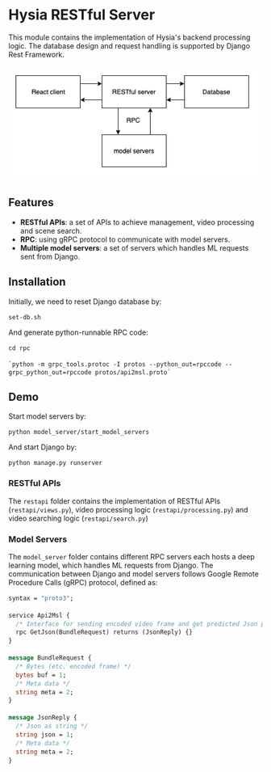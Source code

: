 # Hysia RESTful Server

This module contains the implementation of Hysia's backend processing logic. The database design 
and request handling is supported by Django Rest Framework.

![Alt text](static/media/server-system-architecture.jpg?raw=true "server system architecture")

## Features

- **RESTful APIs**: a set of APIs to achieve management, video processing and scene search.
- **RPC**: using gRPC protocol to communicate with model servers.
- **Multiple model servers**: a set of servers which handles ML requests sent from Django.

## Installation

Initially, we need to reset Django database by:
```shell script
set-db.sh
```
And generate python-runnable RPC code:
```shell script
cd rpc

`python -m grpc_tools.protoc -I protos --python_out=rpccode --grpc_python_out=rpccode protos/api2msl.proto`
```

## Demo

Start model servers by:
```shell script
python model_server/start_model_servers
```

And start Django by:
```shell script
python manage.py runserver
```

### RESTful APIs

The `restapi` folder contains the implementation of RESTful APIs (`restapi/views.py`), video processing logic (`restapi/processing.py`) 
and video searching logic (`restapi/search.py`)

### Model Servers

The `model_server` folder contains different RPC servers each hosts a deep learning model, which handles ML
requests from Django. The communication between Django and model servers follows Google Remote Procedure Calls (gRPC) protocol, defined as:
```proto
syntax = "proto3";

service Api2Msl {
  /* Interface for sending encoded video frame and get predicted Json path */
  rpc GetJson(BundleRequest) returns (JsonReply) {}
}

message BundleRequest {
  /* Bytes (etc. encoded frame) */
  bytes buf = 1;
  /* Meta data */
  string meta = 2;
}

message JsonReply {
  /* Json as string */
  string json = 1;
  /* Meta data */
  string meta = 2;
}
```
